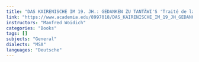```yaml
---
title: "DAS KAIRENISCHE IM 19. JH.: GEDANKEN ZU TANTÃWI'S 'Traité de la langue arabe vulgaire'"
link: "https://www.academia.edu/8997018/DAS_KAIRENISCHE_IM_19_JH_GEDANKEN_ZU_TANT%C3%83WIS_Trait%C3%A9_de_la_langue_arabe_vulgaire_"
instructors: "Manfred Woidich"
categories: "Books"
tags: []
subjects: "General"
dialects: "MSA"
languages: "Deutsche"
---
```

